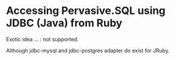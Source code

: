 # Accessing Pervasive.SQL using JDBC (Java) from Ruby
Exotic idea ... : not supported.

Although jdbc-mysql and jdbc-postgres adapter do exist for JRuby.

